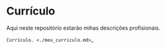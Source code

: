 # Currículo
Aqui neste repositório estarão mihas descrições profisionais.

`Currículo. <./meu_curriculo.md>`_
